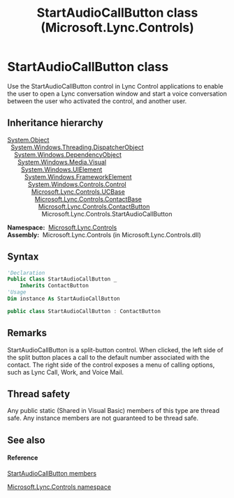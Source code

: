 ﻿---
title: StartAudioCallButton class (Microsoft.Lync.Controls)
TOCTitle: StartAudioCallButton class
ms:assetid: T:Microsoft.Lync.Controls.StartAudioCallButton_DI_3_UC_OCS14MrefLyncWPF
ms:mtpsurl: https://msdn.microsoft.com/en-us/library/microsoft.lync.controls.startaudiocallbutton_di_3_uc_ocs14mreflyncwpf(v=office.15)
ms:contentKeyID: 48588575
ms.date: 07/28/2014
mtps_version: v=office.15
f1_keywords:
- Microsoft.Lync.Controls.StartAudioCallButton
dev_langs:
- CSharp
- JScript
- VB
- other
---

# StartAudioCallButton class

Use the StartAudioCallButton control in Lync Control applications to enable the user to open a Lync conversation window and start a voice conversation between the user who activated the control, and another user.

## Inheritance hierarchy

[System.Object](http://msdn2.microsoft.com/en-us/library/e5kfa45b)  
  [System.Windows.Threading.DispatcherObject](http://msdn2.microsoft.com/en-us/library/ms615925)  
    [System.Windows.DependencyObject](http://msdn2.microsoft.com/en-us/library/ms589309)  
      [System.Windows.Media.Visual](http://msdn2.microsoft.com/en-us/library/ms635637)  
        [System.Windows.UIElement](http://msdn2.microsoft.com/en-us/library/ms590078)  
          [System.Windows.FrameworkElement](http://msdn2.microsoft.com/en-us/library/ms602714)  
            [System.Windows.Controls.Control](http://msdn2.microsoft.com/en-us/library/ms609826)  
              [Microsoft.Lync.Controls.UCBase](ucbase-class-microsoft-lync-controls_1.md)  
                [Microsoft.Lync.Controls.ContactBase](contactbase-class-microsoft-lync-controls_1.md)  
                  [Microsoft.Lync.Controls.ContactButton](contactbutton-class-microsoft-lync-controls_1.md)  
                    Microsoft.Lync.Controls.StartAudioCallButton  

**Namespace:**  [Microsoft.Lync.Controls](microsoft-lync-controls-namespace_1.md)  
**Assembly:**  Microsoft.Lync.Controls (in Microsoft.Lync.Controls.dll)

## Syntax

``` vb
'Declaration
Public Class StartAudioCallButton _
    Inherits ContactButton
'Usage
Dim instance As StartAudioCallButton
```

``` csharp
public class StartAudioCallButton : ContactButton
```

## Remarks

StartAudioCallButton is a split-button control. When clicked, the left side of the split button places a call to the default number associated with the contact. The right side of the control exposes a menu of calling options, such as Lync Call, Work, and Voice Mail.

## Thread safety

Any public static (Shared in Visual Basic) members of this type are thread safe. Any instance members are not guaranteed to be thread safe.

## See also

#### Reference

[StartAudioCallButton members](startaudiocallbutton-members-microsoft-lync-controls_1.md)

[Microsoft.Lync.Controls namespace](microsoft-lync-controls-namespace_1.md)

